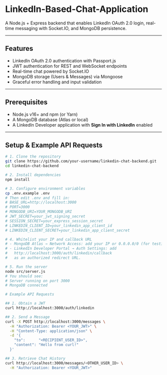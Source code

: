 # LinkedIn-Based-Chat-Application

A Node.js + Express backend that enables LinkedIn OAuth 2.0 login, real-time messaging with Socket.IO, and MongoDB persistence.

---

## Features

- LinkedIn OAuth 2.0 authentication with Passport.js  
- JWT authentication for REST and WebSocket endpoints  
- Real-time chat powered by Socket.IO  
- MongoDB storage (Users & Messages) via Mongoose  
- Graceful error handling and input validation  

---

## Prerequisites

- Node.js v16+ and npm (or Yarn)  
- A MongoDB database (Atlas or local)  
- A LinkedIn Developer application with **Sign In with LinkedIn** enabled  

---

## Setup & Example API Requests

```bash
# 1. Clone the repository
git clone https://github.com/your-username/linkedin-chat-backend.git
cd linkedin-chat-backend

# 2. Install dependencies
npm install

# 3. Configure environment variables
cp .env.example .env
# Then edit .env and fill in:
# BASE_URL=http://localhost:3000
# PORT=3000
# MONGODB_URI=YOUR_MONGODB_URI
# JWT_SECRET=your_jwt_signing_secret
# SESSION_SECRET=your_express_session_secret
# LINKEDIN_CLIENT_ID=your_linkedin_app_client_id
# LINKEDIN_CLIENT_SECRET=your_linkedin_app_client_secret

# 4. Whitelist your IP and callback URL
# - MongoDB Atlas → Network Access: add your IP or 0.0.0.0/0 (for testing).
# - LinkedIn Developer Portal → Auth Settings: add
#   http://localhost:3000/auth/linkedin/callback
#   as an authorized redirect URL.

# 5. Run the server
node src/server.js
# You should see:
# Server running on port 3000
# MongoDB connected

# Example API Requests

## 1. Obtain a JWT
curl http://localhost:3000/auth/linkedin

## 2. Send a Message
curl -X POST http://localhost:3000/messages \
  -H "Authorization: Bearer <YOUR_JWT>" \
  -H "Content-Type: application/json" \
  -d '{
    "to":      "<RECIPIENT_USER_ID>",
    "content": "Hello from curl!"
  }'

## 3. Retrieve Chat History
curl http://localhost:3000/messages/<OTHER_USER_ID> \
  -H "Authorization: Bearer <YOUR_JWT>"
